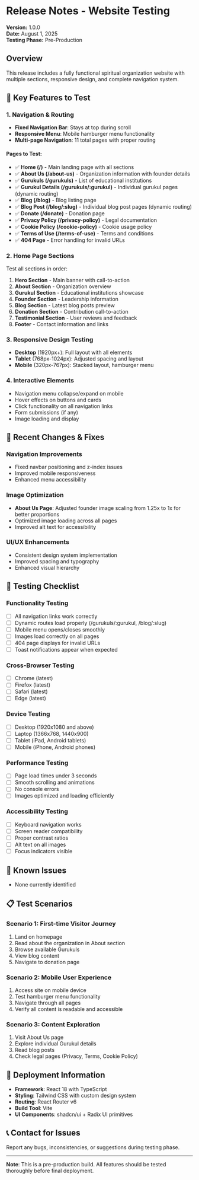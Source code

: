 # Release Notes - Website Testing
**Version:** 1.0.0  
**Date:** August 1, 2025  
**Testing Phase:** Pre-Production

## Overview
This release includes a fully functional spiritual organization website with multiple sections, responsive design, and complete navigation system.

## 🎯 Key Features to Test

### 1. Navigation & Routing
- **Fixed Navigation Bar**: Stays at top during scroll
- **Responsive Menu**: Mobile hamburger menu functionality
- **Multi-page Navigation**: 11 total pages with proper routing

#### Pages to Test:
- ✅ **Home (/)** - Main landing page with all sections
- ✅ **About Us (/about-us)** - Organization information with founder details
- ✅ **Gurukuls (/gurukuls)** - List of educational institutions
- ✅ **Gurukul Details (/gurukuls/:gurukul)** - Individual gurukul pages (dynamic routing)
- ✅ **Blog (/blog)** - Blog listing page
- ✅ **Blog Post (/blog/:slug)** - Individual blog post pages (dynamic routing)
- ✅ **Donate (/donate)** - Donation page
- ✅ **Privacy Policy (/privacy-policy)** - Legal documentation
- ✅ **Cookie Policy (/cookie-policy)** - Cookie usage policy
- ✅ **Terms of Use (/terms-of-use)** - Terms and conditions
- ✅ **404 Page** - Error handling for invalid URLs

### 2. Home Page Sections
Test all sections in order:
1. **Hero Section** - Main banner with call-to-action
2. **About Section** - Organization overview
3. **Gurukul Section** - Educational institutions showcase
4. **Founder Section** - Leadership information
5. **Blog Section** - Latest blog posts preview
6. **Donation Section** - Contribution call-to-action
7. **Testimonial Section** - User reviews and feedback
8. **Footer** - Contact information and links

### 3. Responsive Design Testing
- **Desktop** (1920px+): Full layout with all elements
- **Tablet** (768px-1024px): Adjusted spacing and layout
- **Mobile** (320px-767px): Stacked layout, hamburger menu

### 4. Interactive Elements
- Navigation menu collapse/expand on mobile
- Hover effects on buttons and cards
- Click functionality on all navigation links
- Form submissions (if any)
- Image loading and display

## 🔧 Recent Changes & Fixes

### Navigation Improvements
- Fixed navbar positioning and z-index issues
- Improved mobile responsiveness
- Enhanced menu accessibility

### Image Optimization
- **About Us Page**: Adjusted founder image scaling from 1.25x to 1x for better proportions
- Optimized image loading across all pages
- Improved alt text for accessibility

### UI/UX Enhancements
- Consistent design system implementation
- Improved spacing and typography
- Enhanced visual hierarchy

## 🧪 Testing Checklist

### Functionality Testing
- [ ] All navigation links work correctly
- [ ] Dynamic routes load properly (/gurukuls/:gurukul, /blog/:slug)
- [ ] Mobile menu opens/closes smoothly
- [ ] Images load correctly on all pages
- [ ] 404 page displays for invalid URLs
- [ ] Toast notifications appear when expected

### Cross-Browser Testing
- [ ] Chrome (latest)
- [ ] Firefox (latest)
- [ ] Safari (latest)
- [ ] Edge (latest)

### Device Testing
- [ ] Desktop (1920x1080 and above)
- [ ] Laptop (1366x768, 1440x900)
- [ ] Tablet (iPad, Android tablets)
- [ ] Mobile (iPhone, Android phones)

### Performance Testing
- [ ] Page load times under 3 seconds
- [ ] Smooth scrolling and animations
- [ ] No console errors
- [ ] Images optimized and loading efficiently

### Accessibility Testing
- [ ] Keyboard navigation works
- [ ] Screen reader compatibility
- [ ] Proper contrast ratios
- [ ] Alt text on all images
- [ ] Focus indicators visible

## 🐛 Known Issues
- None currently identified

## 📋 Test Scenarios

### Scenario 1: First-time Visitor Journey
1. Land on homepage
2. Read about the organization in About section
3. Browse available Gurukuls
4. View blog content
5. Navigate to donation page

### Scenario 2: Mobile User Experience
1. Access site on mobile device
2. Test hamburger menu functionality
3. Navigate through all pages
4. Verify all content is readable and accessible

### Scenario 3: Content Exploration
1. Visit About Us page
2. Explore individual Gurukul details
3. Read blog posts
4. Check legal pages (Privacy, Terms, Cookie Policy)

## 🚀 Deployment Information
- **Framework**: React 18 with TypeScript
- **Styling**: Tailwind CSS with custom design system
- **Routing**: React Router v6
- **Build Tool**: Vite
- **UI Components**: shadcn/ui + Radix UI primitives

## 📞 Contact for Issues
Report any bugs, inconsistencies, or suggestions during testing phase.

---
**Note**: This is a pre-production build. All features should be tested thoroughly before final deployment.